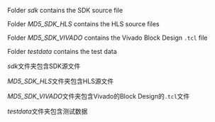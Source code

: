 Folder *sdk* contains the SDK source file

Folder *MD5_SDK_HLS* contains the HLS source files 

Folder *MD5_SDK_VIVADO* contains the Vivado Block Design `.tcl` file

Folder *testdata* contains the test data

*sdk*文件夹包含SDK源文件 

*MD5_SDK_HLS*文件夹包含HLS源文件 

*MD5_SDK_VIVADO*文件夹包含Vivado的Block Design的`.tcl`文件

*testdata*文件夹包含测试数据

